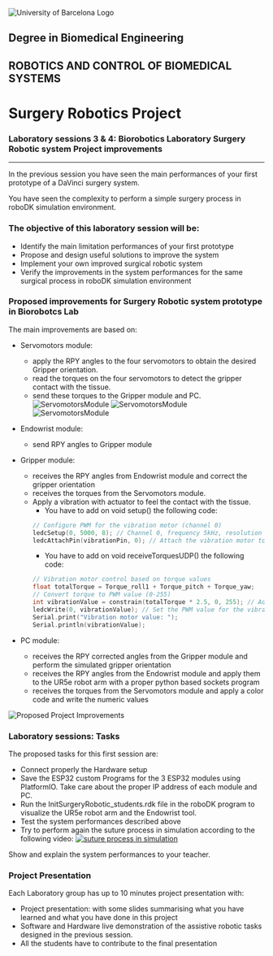 ![University of Barcelona Logo](././Images/Session1/figure1.png)

## Degree in Biomedical Engineering
## ROBOTICS AND CONTROL OF BIOMEDICAL SYSTEMS
# **Surgery Robotics Project**
### Laboratory sessions 3 & 4: Biorobotics Laboratory Surgery Robotic system Project improvements

---

In the previous session you have seen the main performances of your first prototype of a DaVinci surgery system.

You have seen the complexity to perform a simple surgery process in roboDK simulation environment.

### The objective of this laboratory session will be:
- Identify the main limitation performances of your first prototype
- Propose and design useful solutions to improve the system
- Implement your own improved surgical robotic system
- Verify the improvements in the system performances for the same surgical process in roboDK simulation environment

### Proposed improvements for Surgery Robotic system prototype in Biorobotcs Lab

The main improvements are based on:
- Servomotors module:
    - apply the RPY angles to the four servomotors to obtain the desired Gripper orientation.
    - read the torques on the four servomotors to detect the gripper contact with the tissue.
    - send these torques to the Gripper module and PC.
    ![ServomotorsModule](././Images/Session1/Servos1.png)
    ![ServomotorsModule](././Images/Session1/Servos2.png)
    ![ServomotorsModule](././Images/Session1/Servos3.png)

- Endowrist module:
    - send RPY angles to Gripper module
- Gripper module:
    - receives the RPY angles from Endowrist module and correct the gripper orientation
    - receives the torques from the Servomotors module.
    - Apply a vibration with actuator to feel the contact with the tissue.
        - You have to add on void setup() the following code:
        ```cpp
        // Configure PWM for the vibration motor (channel 0)
        ledcSetup(0, 5000, 8); // Channel 0, frequency 5kHz, resolution 8 bits
        ledcAttachPin(vibrationPin, 0); // Attach the vibration motor to channel 0
        ````
        - You have to add on void receiveTorquesUDP() the following code:
        ```cpp
        // Vibration motor control based on torque values
        float totalTorque = Torque_roll1 + Torque_pitch + Torque_yaw;
        // Convert torque to PWM value (0-255)
        int vibrationValue = constrain(totalTorque * 2.5, 0, 255); // Adjust the scaling factor as needed
        ledcWrite(0, vibrationValue); // Set the PWM value for the vibration motor
        Serial.print("Vibration motor value: ");
        Serial.println(vibrationValue); 
        ```
- PC module:
    - receives the RPY corrected angles from the Gripper module and perform the simulated gripper orientation
    - receives the RPY angles from the Endowrist module and apply them to the UR5e robot arm with a proper python based sockets program
    - receives the torques from the Servomotors module and apply a color code and write the numeric values
    
![Proposed Project Improvements](././Images/Session1/ProjectImprovements2.png)

### Laboratory sessions: Tasks

The proposed tasks for this first session are:
- Connect properly the Hardware setup
- Save the ESP32 custom Programs for the 3 ESP32 modules using PlatformIO. Take care about the proper IP address of each module and PC.
- Run the InitSurgeryRobotic_students.rdk file in the roboDK program to visualize the UR5e robot arm and the Endowrist tool.
- Test the system performances described above 
- Try to perform again the suture process in simulation according to the following video:
[![suture process in simulation](Images/Session1/training.png)](https://youtu.be/1t3-Ggcp_Hg?feature=shared)

Show and explain the system performances to your teacher.

### Project Presentation

Each Laboratory group has up to 10 minutes project presentation with:

- Project presentation: with some slides summarising what you have learned and what you have done in this project
- Software and Hardware live demonstration of the assistive robotic tasks designed in the previous session.
- All the students have to contribute to the final presentation